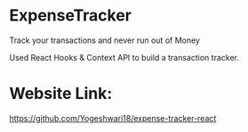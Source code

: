 # ExpenseTracker
Track your transactions and never run out of Money

Used React Hooks & Context API to build a transaction tracker. 
# Website Link:
https://github.com/Yogeshwari18/expense-tracker-react
